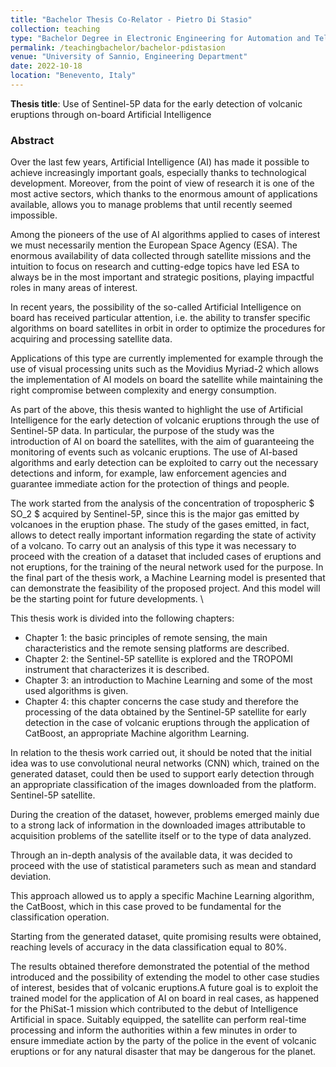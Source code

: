 ```yaml
---
title: "Bachelor Thesis Co-Relator - Pietro Di Stasio"
collection: teaching
type: "Bachelor Degree in Electronic Engineering for Automation and Telecommunications"
permalink: /teachingbachelor/bachelor-pdistasion
venue: "University of Sannio, Engineering Department"
date: 2022-10-18
location: "Benevento, Italy"
---
```


**Thesis title**:  Use of Sentinel-5P data for the early detection of volcanic eruptions through on-board Artificial Intelligence

### Abstract
Over the last few years, Artificial Intelligence (AI) has made it possible to achieve increasingly important goals, especially thanks to technological development. Moreover, from the point of view of research it is one of the most active sectors, which thanks to the enormous amount of applications available, allows you to manage problems that until recently seemed impossible.

Among the pioneers of the use of AI algorithms applied to cases of interest we must necessarily mention the European Space Agency (ESA). The enormous availability of data collected through satellite missions and the intuition to focus on research and cutting-edge topics have led ESA to always be in the most important and strategic positions, playing impactful roles in many areas of interest.

In recent years, the possibility of the so-called Artificial Intelligence on board has received particular attention, i.e. the ability to transfer specific algorithms on board satellites in orbit in order to optimize the procedures for acquiring and processing satellite data.

Applications of this type are currently implemented for example through the use of visual processing units such as the Movidius Myriad-2 which allows the implementation of AI models on board the satellite while maintaining the right compromise between complexity and energy consumption.

As part of the above, this thesis wanted to highlight the use of Artificial Intelligence for the early detection of volcanic eruptions through the use of Sentinel-5P data. In particular, the purpose of the study was the introduction of AI on board the satellites, with the aim of guaranteeing the monitoring of events such as volcanic eruptions. The use of AI-based algorithms and early detection can be exploited to carry out the necessary detections and inform, for example, law enforcement agencies and guarantee immediate action for the protection of things and people.

The work started from the analysis of the concentration of tropospheric $ SO_2 $ acquired by Sentinel-5P, since this is the major gas emitted by volcanoes in the eruption phase. The study of the gases emitted, in fact, allows to detect really important information regarding the state of activity of a volcano. To carry out an analysis of this type it was necessary to proceed with the creation of a dataset that included cases of eruptions and not eruptions, for the training of the neural network used for the purpose. In the final part of the thesis work, a Machine Learning model is presented that can demonstrate the feasibility of the proposed project. And this model will be the starting point for future developments. \\

This thesis work is divided into the following chapters:

- Chapter 1: the basic principles of remote sensing, the main characteristics and the remote sensing platforms are described.
- Chapter 2: the Sentinel-5P satellite is explored and the TROPOMI instrument that characterizes it is described.
- Chapter 3: an introduction to Machine Learning and some of the most used algorithms is given.
- Chapter 4: this chapter concerns the case study and therefore the processing of the data obtained by the Sentinel-5P satellite for early detection in the case of volcanic eruptions through the application of CatBoost, an appropriate Machine algorithm Learning.

In relation to the thesis work carried out, it should be noted that the initial idea was to use convolutional neural networks (CNN) which, trained on the generated dataset, could then be used to support early detection through an appropriate classification of the images downloaded from the platform. Sentinel-5P satellite.

During the creation of the dataset, however, problems emerged mainly due to a strong lack of information in the downloaded images attributable to acquisition problems of the satellite itself or to the type of data analyzed.

Through an in-depth analysis of the available data, it was decided to proceed with the use of statistical parameters such as mean and standard deviation.

This approach allowed us to apply a specific Machine Learning algorithm, the CatBoost, which in this case proved to be fundamental for the classification operation.

Starting from the generated dataset, quite promising results were obtained, reaching levels of accuracy in the
data classification equal to 80%.

The results obtained therefore demonstrated the potential of the method introduced and the possibility of extending the model to other case studies of interest, besides that of volcanic eruptions.A future goal is to exploit the trained model for the application of AI on board in real cases, as happened for the PhiSat-1 mission which contributed to the debut of Intelligence Artificial in space. Suitably equipped, the satellite can perform real-time processing and inform the authorities within a few minutes in order to ensure immediate action by the party of the police in the event of volcanic eruptions or for any natural disaster that may be dangerous for the planet.